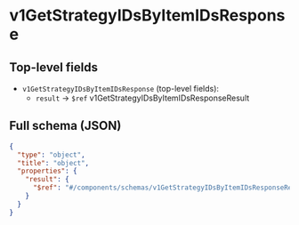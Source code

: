 # v1GetStrategyIDsByItemIDsResponse

## Top-level fields
- `v1GetStrategyIDsByItemIDsResponse` (top-level fields):
  - `result` → `$ref` v1GetStrategyIDsByItemIDsResponseResult

## Full schema (JSON)
```json
{
  "type": "object",
  "title": "object",
  "properties": {
    "result": {
      "$ref": "#/components/schemas/v1GetStrategyIDsByItemIDsResponseResult"
    }
  }
}
```
